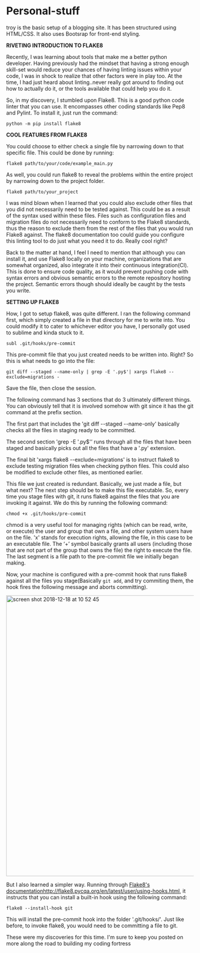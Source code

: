 # Personal-stuff

  
troy is the basic setup of a blogging site. It has been structured using HTML/CSS.  It also uses Bootsrap for front-end styling.


**RIVETING INTRODUCTION TO FLAKE8**

  

Recently, I was learning about tools that make me a better python developer. Having previously had the mindset that having a strong enough skill-set would reduce your chances of having linting issues within your code, I was in shock to realize that other factors were in play too. At the time, I had just heard about linting..never really got around to finding out how to actually do it, or the tools available that could help you do it.

  

So, in my discovery, I stumbled upon Flake8. This is a good python code linter that you can use. It encompasses other coding standards like Pep8 and Pylint. To install it, just run the command:

```
python -m pip install flake8

```

**COOL FEATURES FROM FLAKE8**

You could choose to either check a single file by narrowing down to that specific file. This could be done by running:

```
flake8 path/to/your/code/example_main.py

```

As well, you could run flake8 to reveal the problems within the entire project by narrowing down to the project folder. 

```
flake8 path/to/your_project

```

I was mind blown when I learned that you could also exclude other files that you did not necessarily need to be tested against. This could be as a result of the syntax used within these files. Files such as configuration files and migration files do not necessarily need to conform to the Flake8 standards, thus the reason to exclude them from the rest of the files that you would run Flake8 against. The flake8 documentation too could guide you configure this linting tool to do just what you need it to do. Really cool right?

Back to the matter at hand, I feel I need to mention that although you can install it, and use Flake8 locally on your machine, organizations that are somewhat organized, also integrate it into their continuous integration(CI). This is done to ensure code quality, as it would prevent pushing code with syntax errors and obvious semantic errors to the remote repository hosting the project. Semantic errors though should ideally be caught by the tests you write.

**SETTING UP FLAKE8**

How, I got to setup flake8, was quite different. I ran the following command first, which simply created a file in that directory for me to write into. You could modify it to cater to whichever editor you have, I personally got used to sublime and kinda stuck to it.

 
```
subl .git/hooks/pre-commit

```

This pre-commit file that you just created needs to be written into. Right? So this is what needs to go into the file:

```
git diff --staged --name-only | grep -E '.py$'| xargs flake8 --exclude=migrations -

```
Save the file, then close the session. 

The following command has 3 sections that do 3 ultimately different things. You can obviously tell that it is involved somehow with git since it has the git command at the prefix section. 

The first part that includes the 'git diff --staged --name-only' basically checks all the files in staging ready to be committed. 

The second section 'grep -E '.py$'’ runs through all the files that have been staged and basically picks out all the files that have a '.py' extension. 

The final bit 'xargs flake8 --exclude=migrations' is to instruct flake8 to exclude testing migration files when checking python files. This could also be modified to exclude other files, as mentioned earlier.

This file we just created is redundant. Basically, we just made a file, but what next? The next step should be to make this file executable. So, every time you stage files with git, it runs flake8 against the files that you are invoking it against. We do this by running the following command:

```
chmod +x .git/hooks/pre-commit

```
chmod is a very useful tool for managing rights (which can be read, write, or execute) the user and group that own a file, and other system users have on the file. 'x' stands for execution rights, allowing the file, in this case to be an executable file. The ‘+’ symbol basically grants all users (including those that are not part of the group that owns the file) the right to execute the file. The last segment is a file path to the pre-commit file we initially began making.

Now, your machine is configured with a pre-commit hook that runs flake8 against all the files you stage(Basically `git add`, and try commiting them, the hook fires the following message and aborts committing).

<img width="754" alt="screen shot 2018-12-18 at 10 52 45" src="https://user-images.githubusercontent.com/11174326/50140281-4450e880-02b5-11e9-8c97-2a6d6e8890a0.png">


But I also learned a simpler way. Running through [Flake8's documentation]()http://flake8.pycqa.org/en/latest/user/using-hooks.html, it instructs that you can install a built-in hook using the following command:

```
flake8 --install-hook git

```
This will install the pre-commit hook into the folder '.git/hooks/'. Just like before, to invoke flake8, you would need to be committing a file to git.

These were my discoveries for this time. I'm sure to keep you posted on more along the road to building my coding fortress
